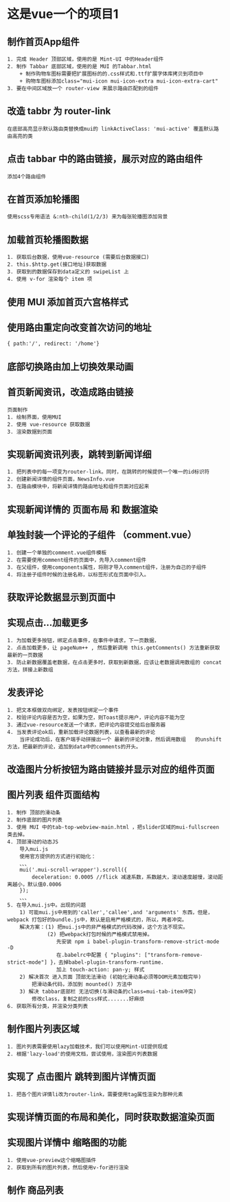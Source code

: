 # 这是vue一个的项目1

## 制作首页App组件
    1. 完成 Header 顶部区域，使用的是 Mint-UI 中的Header组件
    2. 制作 Tabbar 底部区域，使用的是 MUI 的Tabbar.html
        + 制作购物车图标需要把扩展图标的的.css样式和.ttf扩展字体库拷贝到项目中
        + 购物车图标添加class="mui-icon mui-icon-extra mui-icon-extra-cart"
    3. 要在中间区域放一个 router-view 来展示路由匹配到的组件

## 改造 tabbr 为 router-link
    在底部高亮显示默认路由类替换成mui的 linkActiveClass: 'mui-active' 覆盖默认路由高亮的类

## 点击 tabbar 中的路由链接，展示对应的路由组件
    添加4个路由组件

## 在首页添加轮播图 
    使用scss专用语法 &:nth-child(1/2/3) 来为每张轮播图添加背景
## 加载首页轮播图数据
    1. 获取后台数据，使用vue-resource (需要后台数据接口)
    2. this.$http.get(接口地址)获取数据
    3. 获取到的数据保存到data定义的 swipeList 上
    4. 使用 v-for 渲染每个 item 项
## 使用 MUI 添加首页六宫格样式

## 使用路由重定向改变首次访问的地址
    { path:'/', redirect: '/home'}
## 底部切换路由加上切换效果动画

## 首页新闻资讯，改造成路由链接
    页面制作
    1. 绘制界面，使用MUI
    2. 使用 vue-resource 获取数据
    3. 渲染数据到页面
## 实现新闻资讯列表，跳转到新闻详细
    1. 把列表中的每一项变为router-link。同时，在跳转的时候提供一个唯一的id标识符
    2. 创建新闻详情的组件页面，NewsInfo.vue
    3. 在路由模块中，将新闻详情的路由地址和组件页面对应起来
## 实现新闻详情的 页面布局 和 数据渲染

## 单独封装一个评论的子组件 （comment.vue）
    1. 创建一个单独的comment.vue组件模板
    2. 在需要使用comment组件的页面中，先导入comment组件
    3. 在父组件，使用components属性，将刚才导入comment组件，注册为自己的子组件
    4. 将注册子组件时候的注册名称，以标签形式在页面中引入。
## 获取评论数据显示到页面中

## 实现点击...加载更多
    1. 为加载更多按钮，绑定点击事件，在事件中请求，下一页数据，
    2. 点击加载更多，让 pageNum++ , 然后重新调用 this.getComments() 方法重新获取最新的一页数据
    3. 防止新数据覆盖老数据，在点击更多时，获取到新数据，应该让老数据调用数组的 concat 方法，拼接上新数组
## 发表评论
    1. 把文本框做双向绑定，发表按钮绑定一个事件
    2. 校验评论内容是否为空，如果为空，则Toast提示用户，评论内容不能为空
    3. 通过vue-resource发送一个请求，把评论内容提交给后台服务器
    4. 当发表评论ok后，重新加载评论数据列表，以查看最新的评论
        当评论成功后，在客户端手动拼接出一个 最新的评论对象，然后调用数组   的unshift方法，把最新的评论，追加到data中的comments的开头。
## 改造图片分析按钮为路由链接并显示对应的组件页面

## 图片列表 组件页面结构
    1. 制作 顶部的滑动条
    2. 制作底部的图片列表
    3. 使用 MUI 中的tab-top-webview-main.html ，把slider区域的mui-fullscreen类去掉。
    4. 顶部滑动的动态JS
        导入mui.js
        使用官方提供的方式进行初始化：
        、、、
        mui('.mui-scroll-wrapper').scroll({
	        deceleration: 0.0005 //flick 减速系数，系数越大，滚动速度越慢，滚动距离越小，默认值0.0006
        });
        、、、
    5. 在导入mui.js中。出现的问题
        1) 可能mui.js中用到的'caller','callee',and 'arguments' 东西，但是，webpack 打包好的bundle.js中，默认是启用严格模式的，所以，两者冲突。
        解决方案：(1) 把mui.js中的非严格模式的代码改掉，这个方法不现实。
                 (2) 把webpack打包时候的严格模式禁用掉。
                    先安装 npm i babel-plugin-transform-remove-strict-mode -D
                    在.babelrc中配置 { "plugins": ["transform-remove-strict-mode"] }，去掉babel-plugin-transform-runtime.
                    加上 touch-action: pan-y; 样式
        2) 解决首次 进入页面 顶部无法滑动 (初始化滑动条必须等DOM元素加载完毕)
            把滑动条代码，添加到 mounted() 方法中
        3) 解决 tabbar底部栏 无法切换(与滑动条的class=mui-tab-item冲突)
            修改class，复制之前的css样式.......好麻烦
    6. 获取所有分类，并渲染分类列表
## 制作图片列表区域
    1. 图片列表需要使用lazy加载技术，我们可以使用Mint-UI提供现成
    2. 根据'lazy-load'的使用文档，尝试使用，渲染图片列表数据
## 实现了 点击图片 跳转到图片详情页面
    1. 把各个图片详情li改为router-link，需要使用tag属性渲染为那种元素
## 实现详情页面的布局和美化，同时获取数据渲染页面

## 实现图片详情中 缩略图的功能 
    1. 使用vue-preview这个缩略图插件
    2. 获取到所有的图片列表，然后使用v-for进行渲染
## 制作 商品列表





